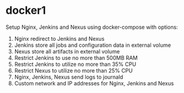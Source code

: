 # docker1
Setup Nginx, Jenkins and Nexus using docker-compose with options:
1. Nginx redirect to Jenkins and Nexus
2. Jenkins store all jobs and configuration data in external volume
3. Nexus store all artifacts in external volume
4. Restrict Jenkins to use no more than 500MB RAM
5. Restrict Jenkins to utilize no more than 35% CPU
6. Restrict Nexus to utilize no more than 25% CPU
7. Nginx, Jenkins, Nexus send logs to journald
8. Custom network and IP addresses for Nginx, Jenkins and Nexus

